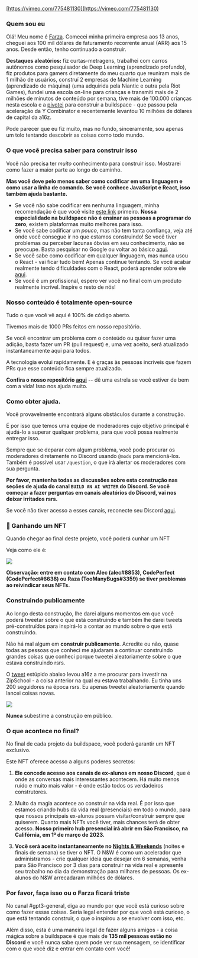 
[https://vimeo.com/775481130](https://vimeo.com/775481130)

### Quem sou eu

Olá! Meu nome é [Farza](https://twitter.com/FarzaTV). Comecei minha primeira empresa aos 13 anos, cheguei aos 100 mil dólares de faturamento recorrente anual (ARR) aos 15 anos. Desde então, tenho continuado a construir.

**Destaques aleatórios:** fiz curtas-metragens, trabalhei com carros autônomos como pesquisador de Deep Learning (aprendizado profundo), fiz produtos para gamers diretamente do meu quarto que reuniram mais de 1 milhão de usuários, construí 2 empresas de Machine Learning (aprendizado de máquina) (uma adquirida pela Niantic e outra pela Riot Games), fundei uma escola on-line para crianças e transmiti mais de 2 milhões de minutos de conteúdo por semana, tive mais de 100.000 crianças nesta escola e a [pivotei](https://twitter.com/farzatv/status/1488965852519022592) para construir a buildspace - que passou pela aceleração da Y Combinator e recentemente levantou 10 milhões de dólares de capital da a16z.

Pode parecer que eu fiz muito, mas no fundo, sinceramente, sou apenas um tolo tentando descobrir as coisas como todo mundo.

### O que você precisa saber para construir isso

Você não precisa ter *muito* conhecimento para construir isso. Mostrarei como fazer a maior parte ao longo do caminho.

**Mas você deve pelo menos saber como codificar em uma linguagem e como usar a linha de comando. Se você conhece JavaScript e React, isso também ajuda bastante.**

- Se você não sabe codificar em nenhuma linguagem, minha recomendação é que você visite [este link](https://scrimba.com/learn/learnjavascript) primeiro. **Nossa especialidade na buildspace não é ensinar as pessoas a programar do zero**, existem plataformas muito melhores para isso.
- Se você sabe codificar um *pouco*, mas não tem tanta confiança, veja até onde você consegue ir no que estamos construindo! Se você tiver problemas ou perceber lacunas óbvias em seu conhecimento, não se preocupe. Basta pesquisar no Google ou voltar ao básico [aqui](https://scrimba.com/learn/learnjavascript).
- Se você sabe como codificar em qualquer linguagem, mas nunca usou o React - vai ficar tudo bem! Apenas continue tentando. Se você acabar realmente tendo dificuldades com o React, poderá aprender sobre ele [aqui](https://scrimba.com/learn/learnreact).
- Se você é um profissional, espero ver você no final com um produto realmente incrível. Inspire o resto de nós!

### Nosso conteúdo é totalmente open-source

Tudo o que você vê aqui é 100% de código aberto.

Tivemos mais de 1000 PRs feitos em nosso repositório.

Se você encontrar um problema com o conteúdo ou quiser fazer uma adição, basta fazer um PR (pull request) e, uma vez aceito, será atualizado instantaneamente aqui para todos.

A tecnologia evolui rapidamente. E é graças às pessoas incríveis que fazem PRs que esse conteúdo fica sempre atualizado.

**Confira o nosso repositório [aqui](https://github.com/buildspace/buildspace-projects)** -- dê uma estrela se você estiver de bem com a vida! Isso nos ajuda muito.

### Como obter ajuda.

Você provavelmente encontrará alguns obstáculos durante a construção.

É por isso que temos uma equipe de moderadores cujo objetivo principal é ajudá-lo a superar qualquer problema, para que você possa realmente entregar isso.

Sempre que se deparar com algum problema, você pode procurar os moderadores diretamente no Discord usando `@mods` para mencioná-los. Também é possível usar `/question`, o que irá alertar os moderadores com sua pergunta.

**Por favor, mantenha todas as discussões sobre esta construção nas seções de ajuda do canal `BUILD AN AI WRITER` do Discord. Se você começar a fazer perguntas em canais aleatórios do Discord, vai nos deixar irritados rsrs.**

Se você não tiver acesso a esses canais, reconecte seu Discord [aqui](https://buildspace.so/p/build-ai-writing-assistant-gpt3).

### 💎 Ganhando um NFT

Quando chegar ao final deste projeto, você poderá cunhar um NFT

Veja como ele é:

<img src="https://gateway.ipfscdn.io/ipfs/Qmc1s7wW8XoUirP4o8vw1H7FZw4BGMVEraiNC5ecdMkftF/4.png" />

**Observação: entre em contato com Alec (alec#8853), CodePerfect (CodePerfect#6638) ou Raza (TooManyBugs#3359) se tiver problemas ao reivindicar seus NFTs.**

### Construindo publicamente

Ao longo desta construção, lhe darei alguns momentos em que você poderá tweetar sobre o que está construindo e também lhe darei tweets pré-construídos para inspirá-lo a contar ao mundo sobre o que está construindo.

Não há mal algum em **construir publicamente**. Acredite ou não, quase todas as pessoas que conheci me ajudaram a continuar construindo grandes coisas que conheci porque tweetei aleatoriamente sobre o que estava construindo rsrs. 

O [tweet](https://twitter.com/FarzaTV/status/1247917195767808000) estúpido abaixo levou a16z a me procurar para investir na ZipSchool - a coisa anterior na qual eu estava trabalhando. Eu tinha uns 200 seguidores na época rsrs. Eu apenas tweetei aleatoriamente quando lancei coisas novas. 

![](https://i.imgur.com/cDBumIw.png)

**Nunca** subestime a construção em público.

### O que acontece no final?

No final de cada projeto da buildspace, você poderá garantir um NFT exclusivo.

Este NFT oferece acesso a alguns poderes secretos:

1. **Ele concede acesso aos canais de ex-alunos em nosso Discord**, que é onde as conversas mais interessantes acontecem. Há muito menos ruído e muito mais valor - é onde estão todos os verdadeiros construtores.

2. Muito da magia acontece ao construir na vida real. É por isso que estamos criando hubs da vida real (presenciais) em todo o mundo, para que nossos principais ex-alunos possam visitar/construir sempre que quiserem. Quanto mais NFTs você tiver, mais chances terá de obter acesso. **Nosso primeiro hub presencial irá abrir em São Francisco, na Califórnia, em 1º de março de 2023.**

3. **Você será aceito instantaneamente no [Nights & Weekends](https://buildspace.so/nights-and-weekends)** (noites e finais de semana) se tiver o NFT. O N&W é como um acelerador que administramos - crie qualquer ideia que desejar em 6 semanas, venha para São Francisco por 3 dias para construir na vida real e apresente seu trabalho no dia da demonstração para milhares de pessoas. Os ex-alunos do N&W arrecadaram milhões de dólares.

### Por favor, faça isso ou o Farza ficará triste

No canal #gpt3-general, diga ao mundo por que você está curioso sobre como fazer essas coisas. Seria legal entender por que você está curioso, o que está tentando construir, o que o inspirou a se envolver com isso, etc.

Além disso, esta é uma maneira legal de fazer alguns amigos - a coisa mágica sobre a buildspace é que mais de **135 mil pessoas estão no Discord** e você nunca sabe quem pode ver sua mensagem, se identificar com o que você diz e entrar em contato com você!

